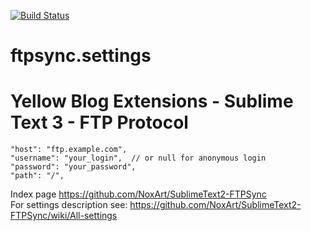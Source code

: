 [![Build Status](https://travis-ci.org/Eruditus-Group/ftpsync.settings.svg?branch=master)](https://travis-ci.org/Eruditus-Group/ftpsync.settings)


# ftpsync.settings
# Yellow Blog Extensions - Sublime Text 3 - FTP Protocol

	"host": "ftp.example.com",
	"username": "your_login",  // or null for anonymous login
	"password": "your_password",
	"path": "/",

 Index page  https://github.com/NoxArt/SublimeText2-FTPSync <br>
 For settings description see: https://github.com/NoxArt/SublimeText2-FTPSync/wiki/All-settings
